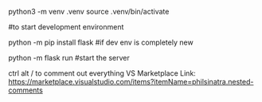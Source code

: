 python3 -m venv .venv
source .venv/bin/activate

#to start development environment

python -m pip install flask #if dev env is completely new

python -m flask run #start the server


ctrl alt / to comment out everything
VS Marketplace Link: https://marketplace.visualstudio.com/items?itemName=philsinatra.nested-comments
